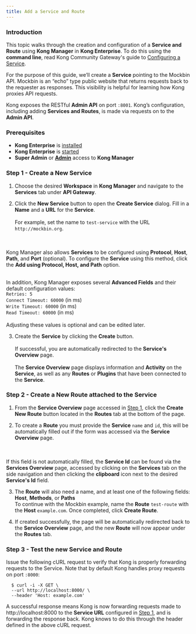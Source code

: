 ```yaml
---
title: Add a Service and Route
---
```


### Introduction

This topic walks through the creation and configuration of a
**Service and Route** using **Kong Manager** in **Kong Enterprise**. To do this
using the **command line**, read Kong Community Gateway's guide to
[Configuring a Service](/gateway-oss/latest/getting-started/configuring-a-service/).

For the purpose of this guide, we’ll create a **Service** pointing to the Mockbin
API. Mockbin is an “echo” type public website that returns requests back to
the requester as responses. This visibility is helpful for learning how Kong proxies API
requests.

Kong exposes the RESTful **Admin API** on port `:8001`. Kong’s configuration,
including adding **Services and Routes**, is made via requests on to the
**Admin API**.

### Prerequisites

- **Kong Enterprise** is [installed](/enterprise/{{page.kong_version}}/deployment/installation/)
- **Kong Enterprise** is [started](/enterprise/{{page.kong_version}}/start-kong-securely/)
- **Super Admin** or [**Admin**](/enterprise/{{page.kong_version}}/kong-manager/administration/admins/add-admin/)
access to **Kong Manager**

### Step 1 - Create a New Service

1. Choose the desired **Workspace** in **Kong Manager** and navigate to the
**Services** tab under **API Gateway**.

2. Click the **New Service** button to open the **Create Service** dialog.
Fill in a **Name** and a **URL** for the **Service**.<br/><br/>For example, set the
name to `test-service` with the URL `http://mockbin.org`.

<br/><br/>Kong Manager also allows **Services** to be configured using **Protocol**,
**Host**, **Path**, and **Port** (optional). To configure the **Service** using
this method, click the **Add using Protocol, Host, and Path** option.

<br/>In addition, Kong Manager exposes several **Advanced Fields**
and their default configuration values: <br/>`Retries: 5`<br/>
`Connect Timeout: 60000` (in ms)<br/>`Write Timeout: 60000` (in ms)<br/>
`Read Timeout: 60000` (in ms)<br/><br/>Adjusting these values is optional and can be
edited later.

3. Create the **Service** by clicking the **Create** button.<br/><br/>If successful, you are automatically redirected to the
**Service's Overview** page.<br/><br/>The **Service Overview** page displays
information and **Activity** on the **Service**, as well as any **Routes** or
**Plugins** that have been connected to the **Service**.


### Step 2 - Create a New Route attached to the Service

1. From the **Service Overview** page accessed in
[Step 1](#step-1---create-a-new-service), click the **Create New Route** button
located in the **Routes** tab at the bottom of the page.

2. To create a **Route** you must provide the **Service** `name` and `id`, this
will be automatically filled out if the form was accessed via the
**Service Overview** page.

<br/><br/>If this field is not automatically filled, the **Service Id** can be
found via the **Services Overview** page, accessed by clicking on the **Services**
tab on the side navigation and then clicking the **clipboard** icon next to the
desired **Service's Id** field.

3. The **Route** will also need a name, and at least one of the following fields:
**Host**, **Methods**, or **Paths**<br/>To continue with the Mockbin example,
name the **Route** `test-route` with the **Host** `example.com`. Once completed,
click **Create Route**.

4. If created successfully, the page will be automatically redirected back to
the **Service Overview** page, and the new **Route** will now appear under the
**Routes** tab.

### Step 3 - Test the new Service and Route

Issue the following cURL request to verify that Kong is properly forwarding
requests to the Service. Note that by default Kong handles proxy requests on
port `:8000`:

```
  $ curl -i -X GET \
  --url http://localhost:8000/ \
  --header 'Host: example.com'
```

A successful response means Kong is now forwarding requests made to
http://localhost:8000 to the **Service URL** configured in
[Step 1](#step-1---create-a-new-service), and is forwarding the response back.
Kong knows to do this through the header defined in the above cURL request.
